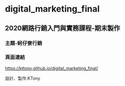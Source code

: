 # digital_marketing_final

## 2020網路行銷入門與實務課程-期末製作

### 主題-蚵仔寮行銷

### 頁面連結
https://kttony.github.io/digital_marketing_final/

設計、製作:KTony
